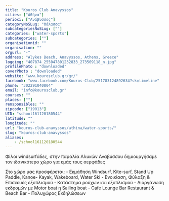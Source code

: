 ```yaml
---
title: "Kouros Club Anavyssos"
cities: ["Αθήνα"]
perioxi: ["Ανάβυσσος"]
categoryNoSLug: "Θάλασσα"
subcategoriesNoSLug: [""]
categories: ["water-sports"]
subcategories: [""]
organisationid: ""
organisation: ""
orgurl: "-"
address: "Alykes Beach, Anavyssos, Athens, Greece"
logoimg: "407874_255047801232833_273509118_n.jpg"
profilePhoto : "downloaded"
coverPhoto : "downloaded"
website: "www.kourosclub.gr/gr/"
facebook: "www.facebook.com/Kouros-Club/251783124892634?sk=timeline"
phone: "302291040804"
email: "info@kourosclub.gr"
courses: ""
places: [""]
rensponsibles: ""
zipcode: ["19013"]
UID: "school161120180544"
latitude: ""
longitude: ""
url: "kouros-club-anavyssos/athina/water-sports/"
slug: "kouros-club-anavyssos"
aliases:
    - /school161120180544
---
```



Φίλοι windsurfάδες, στην παραλία Αλυκών Αναβύσσου δημιουργήσαμε τον ιδανικότερο χώρο για εμάς τους σερφάδες

Στο χώρο μας προσφέρεται: - Εκμάθηση Windsurf, Kite-surf, Stand Up Paddle, Kanoe- Kayak, Wakeboard, Water Ski - Ενοικίαση, Φύλαξη &amp; Επισκευές εξοπλισμού - Κατάστημα ρούχων και εξοπλισμού - Διοργάνωση εκδρομών με Μotor boat η Sailing boat - Cafe Lounge Βar Restaurant &amp; Beach Bar - Πολυχώρος Εκδηλώσεων